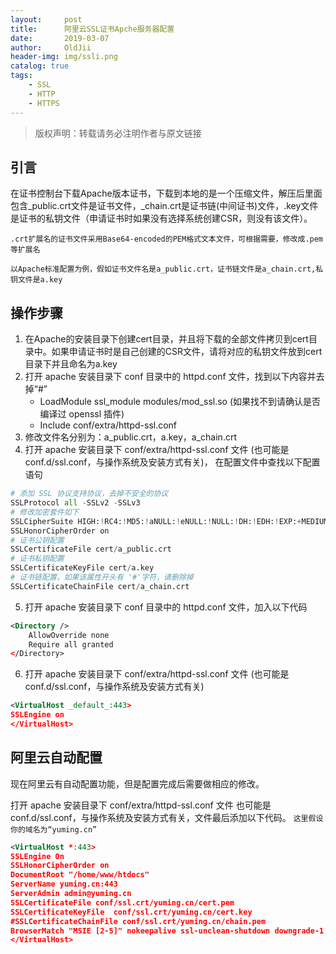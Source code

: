 ```yaml
---
layout:     post
title:      阿里云SSL证书Apche服务器配置
date:       2019-03-07
author:     OldJii
header-img: img/ssli.png
catalog: true
tags:
    - SSL
    - HTTP
    - HTTPS
---
```

> 版权声明：转载请务必注明作者与原文链接

## 引言

在证书控制台下载Apache版本证书，下载到本地的是一个压缩文件，解压后里面包含_public.crt文件是证书文件，_chain.crt是证书链(中间证书)文件，.key文件是证书的私钥文件（申请证书时如果没有选择系统创建CSR，则没有该文件）。

`.crt扩展名的证书文件采用Base64-encoded的PEM格式文本文件，可根据需要，修改成.pem等扩展名`

`以Apache标准配置为例，假如证书文件名是a_public.crt，证书链文件是a_chain.crt,私钥文件是a.key`

## 操作步骤
1. 在Apache的安装目录下创建cert目录，并且将下载的全部文件拷贝到cert目录中。如果申请证书时是自己创建的CSR文件，请将对应的私钥文件放到cert目录下并且命名为a.key
2. 打开 apache 安装目录下 conf 目录中的 httpd.conf 文件，找到以下内容并去掉“#”
	- LoadModule ssl_module modules/mod_ssl.so (如果找不到请确认是否编译过 openssl 插件)
	- Include conf/extra/httpd-ssl.conf
3. 修改文件名分别为：a_public.crt，a.key，a_chain.crt
4. 打开 apache 安装目录下 conf/extra/httpd-ssl.conf 文件 (也可能是conf.d/ssl.conf，与操作系统及安装方式有关)， 在配置文件中查找以下配置语句
```python
# 添加 SSL 协议支持协议，去掉不安全的协议
SSLProtocol all -SSLv2 -SSLv3
# 修改加密套件如下
SSLCipherSuite HIGH:!RC4:!MD5:!aNULL:!eNULL:!NULL:!DH:!EDH:!EXP:+MEDIUM
SSLHonorCipherOrder on
# 证书公钥配置
SSLCertificateFile cert/a_public.crt
# 证书私钥配置
SSLCertificateKeyFile cert/a.key
# 证书链配置，如果该属性开头有 '#'字符，请删除掉
SSLCertificateChainFile cert/a_chain.crt
```
5. 打开 apache 安装目录下 conf 目录中的 httpd.conf 文件，加入以下代码
```xml
<Directory />
    AllowOverride none
    Require all granted
</Directory>
```
6. 打开 apache 安装目录下 conf/extra/httpd-ssl.conf 文件 (也可能是conf.d/ssl.conf，与操作系统及安装方式有关)
```xml
<VirtualHost _default_:443>
SSLEngine on
</VirtualHost>
```

## 阿里云自动配置

现在阿里云有自动配置功能，但是配置完成后需要做相应的修改。

打开 apache 安装目录下 conf/extra/httpd-ssl.conf 文件 也可能是conf.d/ssl.conf，与操作系统及安装方式有关，文件最后添加以下代码。
`这里假设你的域名为“yuming.cn”`
```xml
<VirtualHost *:443>
SSLEngine On
SSLHonorCipherOrder on
DocumentRoot "/home/www/htdocs"
ServerName yuming.cn:443
ServerAdmin admin@yuming.cn
SSLCertificateFile conf/ssl.crt/yuming.cn/cert.pem
SSLCertificateKeyFile  conf/ssl.crt/yuming.cn/cert.key
#SSLCertificateChainFile conf/ssl.crt/yuming.cn/chain.pem
BrowserMatch "MSIE [2-5]" nokeepalive ssl-unclean-shutdown downgrade-1.0 force-response-1.0
</VirtualHost>
```
